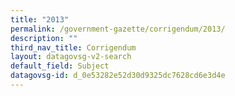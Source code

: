 ```yaml
---
title: "2013"
permalink: /government-gazette/corrigendum/2013/
description: ""
third_nav_title: Corrigendum
layout: datagovsg-v2-search
default_field: Subject
datagovsg-id: d_0e53282e52d30d9325dc7628cd6e3d4e
---
```

